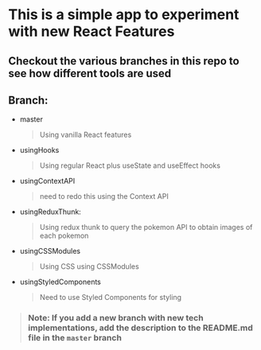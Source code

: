 # This is a simple app to experiment with new React Features
## Checkout the various branches in this repo to see how different tools are used
## Branch:
- master
  > Using vanilla React features
- usingHooks
  > Using regular React plus useState and useEffect hooks
- usingContextAPI
  > need to redo this using the Context API
- usingReduxThunk:
  > Using redux thunk to query the pokemon API to obtain images of each pokemon
- usingCSSModules
  > Using CSS using CSSModules
- usingStyledComponents
  > Need to use Styled Components for styling

> ### Note: If you add a new branch with new tech implementations, add the description to the README.md file in the `master` branch
